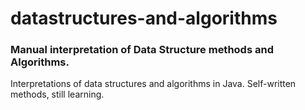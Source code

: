 # datastructures-and-algorithms
### Manual interpretation of Data Structure methods and Algorithms.
<div>
<p> Interpretations of data structures and algorithms in Java. Self-written methods, still learning. </p>


